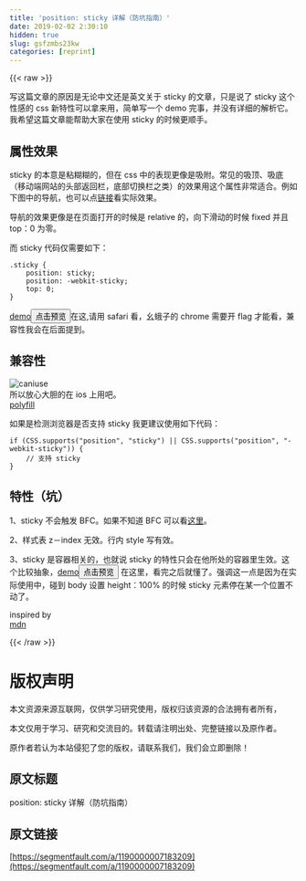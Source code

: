 ```yaml
---
title: 'position: sticky 详解（防坑指南）' 
date: 2019-02-02 2:30:10
hidden: true
slug: gsfzmbs23kw
categories: [reprint]
---
```


{{< raw >}}

                    
<p>写这篇文章的原因是无论中文还是英文关于 sticky 的文章，只是说了 sticky 这个性感的 css 新特性可以拿来用，简单写一个 demo 完事，并没有详细的解析它。我希望这篇文章能帮助大家在使用 sticky 的时候更顺手。</p>
<h2 id="articleHeader0">属性效果</h2>
<p>sticky 的本意是粘糊糊的，但在 css 中的表现更像是吸附。常见的吸顶、吸底（移动端网站的头部返回栏，底部切换栏之类）的效果用这个属性非常适合。例如下图中的导航，也可以点<a href="https://m.taobao.com" rel="nofollow noreferrer" target="_blank">链接</a>看实际效果。<br><span class="img-wrap"><img data-src="/img/bVEiQd?w=634&amp;h=1100" src="https://static.alili.tech/img/bVEiQd?w=634&amp;h=1100" alt="" title="" style="cursor: pointer; display: inline;"></span></p>
<p>导航的效果更像是在页面打开的时候是 relative 的，向下滑动的时候 fixed 并且 top：0 为零。</p>
<p>而 sticky 代码仅需要如下：</p>
<div class="widget-codetool" style="display:none;">
      <div class="widget-codetool--inner">
      <span class="selectCode code-tool" data-toggle="tooltip" data-placement="top" title="" data-original-title="全选"></span>
      <span type="button" class="copyCode code-tool" data-toggle="tooltip" data-placement="top" data-clipboard-text=".sticky {
    position: sticky;
    position: -webkit-sticky;
    top: 0;
}" title="" data-original-title="复制"></span>
      <span type="button" class="saveToNote code-tool" data-toggle="tooltip" data-placement="top" title="" data-original-title="放进笔记"></span>
      </div>
      </div><pre class="css hljs"><code class="css"><span class="hljs-selector-class">.sticky</span> {
    <span class="hljs-attribute">position</span>: sticky;
    <span class="hljs-attribute">position</span>: -webkit-sticky;
    <span class="hljs-attribute">top</span>: <span class="hljs-number">0</span>;
}</code></pre>
<p><a href="http://codepen.io/flashback313/pen/GjBZPd" rel="nofollow noreferrer" target="_blank">demo</a><button class="btn btn-xs btn-default ml10 preview" data-url="flashback313/pen/GjBZPd" data-typeid="3">点击预览</button>在这,请用 safari 看，幺蛾子的 chrome 需要开 flag 才能看，兼容性我会在后面提到。</p>
<h2 id="articleHeader1">兼容性</h2>
<p><span class="img-wrap"><img data-src="/img/bVEiP8?w=784&amp;h=588" src="https://static.alili.tech/img/bVEiP8?w=784&amp;h=588" alt="caniuse" title="caniuse" style="cursor: pointer; display: inline;"></span><br>所以放心大胆的在 ios 上用吧。<br><a href="https://github.com/search?utf8=%E2%9C%93&amp;q=position+sticky&amp;type=Repositories&amp;ref=searchresults" rel="nofollow noreferrer" target="_blank">polyfill</a></p>
<p>如果是检测浏览器是否支持 sticky 我更建议使用如下代码：</p>
<div class="widget-codetool" style="display:none;">
      <div class="widget-codetool--inner">
      <span class="selectCode code-tool" data-toggle="tooltip" data-placement="top" title="" data-original-title="全选"></span>
      <span type="button" class="copyCode code-tool" data-toggle="tooltip" data-placement="top" data-clipboard-text="if (CSS.supports(&quot;position&quot;, &quot;sticky&quot;) || CSS.supports(&quot;position&quot;, &quot;-webkit-sticky&quot;)) {
    // 支持 sticky
}" title="" data-original-title="复制"></span>
      <span type="button" class="saveToNote code-tool" data-toggle="tooltip" data-placement="top" title="" data-original-title="放进笔记"></span>
      </div>
      </div><pre class="javascript hljs"><code class="javascript"><span class="hljs-keyword">if</span> (CSS.supports(<span class="hljs-string">"position"</span>, <span class="hljs-string">"sticky"</span>) || CSS.supports(<span class="hljs-string">"position"</span>, <span class="hljs-string">"-webkit-sticky"</span>)) {
    <span class="hljs-comment">// 支持 sticky</span>
}</code></pre>
<h2 id="articleHeader2">特性（坑）</h2>
<p>1、sticky 不会触发 BFC。如果不知道 BFC 可以看<a href="http://www.cnblogs.com/heimanba/p/3774086.html" rel="nofollow noreferrer" target="_blank">这里</a>。</p>
<p>2、样式表 z－index 无效。行内 style 写有效。</p>
<p>3、sticky 是容器相关的，也就说 sticky 的特性只会在他所处的容器里生效。这个比较抽象，<a href="http://codepen.io/flashback313/pen/GjBZPd" rel="nofollow noreferrer" target="_blank">demo</a><button class="btn btn-xs btn-default ml10 preview" data-url="flashback313/pen/GjBZPd" data-typeid="3">点击预览</button> 在这里，看完之后就懂了。强调这一点是因为在实际使用中，碰到 body 设置 height：100% 的时候 sticky 元素停在某一个位置不动了。</p>
<p>inspired by<br><a href="https://developer.mozilla.org/en-US/docs/Web/CSS/position" rel="nofollow noreferrer" target="_blank">mdn</a></p>

                
{{< /raw >}}

# 版权声明
本文资源来源互联网，仅供学习研究使用，版权归该资源的合法拥有者所有，

本文仅用于学习、研究和交流目的。转载请注明出处、完整链接以及原作者。

原作者若认为本站侵犯了您的版权，请联系我们，我们会立即删除！

## 原文标题
position: sticky 详解（防坑指南）

## 原文链接
[https://segmentfault.com/a/1190000007183209](https://segmentfault.com/a/1190000007183209)

